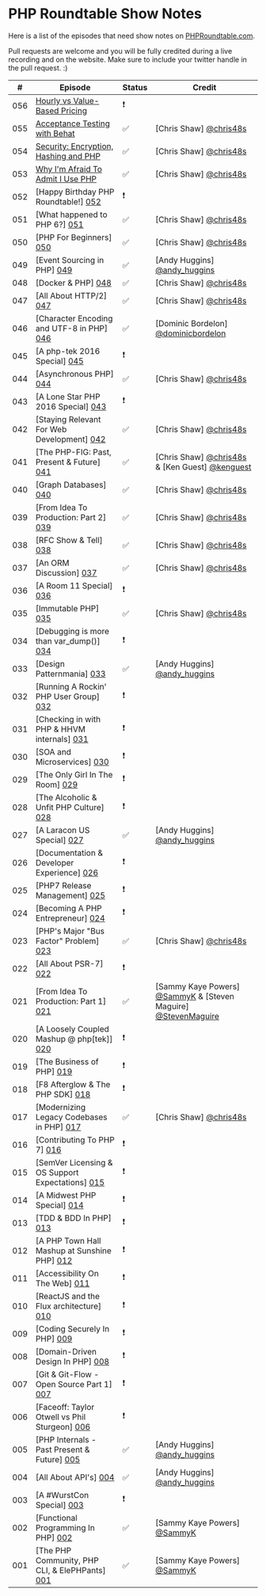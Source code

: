 # PHP Roundtable Show Notes

Here is a list of the episodes that need show notes on [PHPRoundtable.com](https://www.phproundtable.com/).

Pull requests are welcome and you will be fully credited during a live recording and on the website. Make sure to include your twitter handle in the pull request. :)

|   #   |  Episode  |  Status  |  Credit  |
|-------|-----------|----------|----------|
|  056  |  [Hourly vs Value-Based Pricing][056]  |  :exclamation:  |    |
|  055  |  [Acceptance Testing with Behat][055]  |  :white_check_mark:  |  [Chris Shaw] [@chris48s]  |
|  054  |  [Security: Encryption, Hashing and PHP][054]  |  :white_check_mark:  |  [Chris Shaw] [@chris48s]  |
|  053  |  [Why I'm Afraid To Admit I Use PHP][053]  |  :white_check_mark:  |  [Chris Shaw] [@chris48s]  |
|  052  |  [Happy Birthday PHP Roundtable!] [052]  |  :exclamation:  |    |
|  051  |  [What happened to PHP 6?] [051]  |  :white_check_mark:  |  [Chris Shaw] [@chris48s]  |
|  050  |  [PHP For Beginners] [050]  |  :white_check_mark:  |  [Chris Shaw] [@chris48s]  |
|  049  |  [Event Sourcing in PHP] [049]  |  :white_check_mark:  |  [Andy Huggins] [@andy_huggins]  |
|  048  |  [Docker & PHP] [048]  |  :white_check_mark:  |  [Chris Shaw] [@chris48s]  |
|  047  |  [All About HTTP/2] [047]  |  :white_check_mark:  |  [Chris Shaw] [@chris48s]  |
|  046  |  [Character Encoding and UTF-8 in PHP] [046]  |  :white_check_mark:  |  [Dominic Bordelon] [@dominicbordelon]  |
|  045  |  [A php-tek 2016 Special] [045]  |  :exclamation:  |    |
|  044  |  [Asynchronous PHP] [044]  |  :white_check_mark:  |  [Chris Shaw] [@chris48s]  |
|  043  |  [A Lone Star PHP 2016 Special] [043]  |  :exclamation:  |    |
|  042  |  [Staying Relevant For Web Development] [042]  |  :white_check_mark:  |  [Chris Shaw] [@chris48s]  |
|  041  |  [The PHP-FIG: Past, Present & Future] [041]  |  :white_check_mark:  |  [Chris Shaw] [@chris48s] & [Ken Guest] [@kenguest]  |
|  040  |  [Graph Databases] [040]  |  :white_check_mark:  |  [Chris Shaw] [@chris48s]  |
|  039  |  [From Idea To Production: Part 2] [039]  |  :white_check_mark:  |  [Chris Shaw] [@chris48s]  |
|  038  |  [RFC Show & Tell] [038]  |  :white_check_mark:  |  [Chris Shaw] [@chris48s]  |
|  037  |  [An ORM Discussion] [037]  |  :white_check_mark:  |  [Chris Shaw] [@chris48s]  |
|  036  |  [A Room 11 Special] [036]  |  :exclamation:  |    |
|  035  |  [Immutable PHP] [035]  |  :white_check_mark:  |  [Chris Shaw] [@chris48s]  |
|  034  |  [Debugging is more than var_dump()] [034]  |  :exclamation:  |    |
|  033  |  [Design Patternmania] [033] |  :white_check_mark:  |  [Andy Huggins] [@andy_huggins] |
|  032  |  [Running A Rockin' PHP User Group] [032]  |  :exclamation:  |    |
|  031  |  [Checking in with PHP & HHVM internals] [031]  |  :exclamation:  |    |
|  030  |  [SOA and Microservices] [030]  |  :exclamation:  |    |
|  029  |  [The Only Girl In The Room] [029]  |  :exclamation:  |    |
|  028  |  [The Alcoholic & Unfit PHP Culture] [028]  |  :exclamation:  |    |
|  027  |  [A Laracon US Special] [027]  |  :white_check_mark:  |  [Andy Huggins] [@andy_huggins]  |
|  026  |  [Documentation & Developer Experience] [026]  |  :exclamation:  |    |
|  025  |  [PHP7 Release Management] [025]  |  :exclamation:  |    |
|  024  |  [Becoming A PHP Entrepreneur] [024]  |  :exclamation:  |    |
|  023  |  [PHP's Major "Bus Factor" Problem] [023]  |  :white_check_mark:  |  [Chris Shaw] [@chris48s]  |
|  022  |  [All About PSR-7] [022]  |  :exclamation:  |    |
|  021  |  [From Idea To Production: Part 1] [021]  |  :white_check_mark:  |  [Sammy Kaye Powers] [@SammyK] & [Steven Maguire] [@StevenMaguire]  |
|  020  |  [A Loosely Coupled Mashup @ php[tek]] [020]  |  :exclamation:  |    |
|  019  |  [The Business of PHP] [019]  |  :exclamation:  |    |
|  018  |  [F8 Afterglow & The PHP SDK] [018]  |  :exclamation:  |    |
|  017  |  [Modernizing Legacy Codebases in PHP] [017]  |  :white_check_mark:  |  [Chris Shaw] [@chris48s]  |
|  016  |  [Contributing To PHP 7] [016]  |  :exclamation:  |    |
|  015  |  [SemVer Licensing & OS Support Expectations] [015]  |  :exclamation:  |    |
|  014  |  [A Midwest PHP Special] [014]  |  :exclamation:  |    |
|  013  |  [TDD & BDD In PHP] [013]  |  :exclamation:  |    |
|  012  |  [A PHP Town Hall Mashup at Sunshine PHP] [012]  |  :exclamation:  |    |
|  011  |  [Accessibility On The Web] [011]  |  :exclamation:  |    |
|  010  |  [ReactJS and the Flux architecture] [010]  |  :exclamation:  |    |
|  009  |  [Coding Securely In PHP] [009]  |  :exclamation:  |    |
|  008  |  [Domain-Driven Design In PHP] [008]  |  :exclamation:  |    |
|  007  |  [Git & Git-Flow - Open Source Part 1] [007]  |  :exclamation:  |    |
|  006  |  [Faceoff: Taylor Otwell vs Phil Sturgeon] [006]  |  :exclamation:  |    |
|  005  |  [PHP Internals - Past Present & Future] [005]  |  :white_check_mark:  |  [Andy Huggins] [@andy_huggins]  |
|  004  |  [All About API's] [004]  |  :white_check_mark:  |  [Andy Huggins] [@andy_huggins]  |
|  003  |  [A #WurstCon Special] [003]  |  :exclamation:  |    |
|  002  |  [Functional Programming In PHP] [002]  |  :white_check_mark:  |  [Sammy Kaye Powers] [@SammyK]  |
|  001  |  [The PHP Community, PHP CLI, & ElePHPants] [001]  |  :white_check_mark:  |  [Sammy Kaye Powers] [@SammyK]  |

[056]: https://www.phproundtable.com/episode/hourly-vs-value-based-pricing
[055]: https://www.phproundtable.com/episode/acceptance-testing-with-behat
[054]: https://www.phproundtable.com/episode/security-encryption-hashing-and-php
[053]: https://www.phproundtable.com/episode/why-im-afraid-to-admit-im-a-php-programmer
[052]: https://www.phproundtable.com/episode/behind-the-scenes-of-two-years-of-the-php-roundtable
[051]: https://www.phproundtable.com/episode/what-happened-to-php-6
[050]: https://www.phproundtable.com/episode/php-for-beginners
[049]: https://www.phproundtable.com/episode/event-sourcing-in-php
[048]: https://www.phproundtable.com/episode/docker-and-php
[047]: https://www.phproundtable.com/episode/all-about-http2
[046]: https://www.phproundtable.com/episode/character-encoding-and-utf-8-in-php
[045]: https://www.phproundtable.com/episode/live-from-php-tek-2016
[044]: https://www.phproundtable.com/episode/asynchronous-php
[043]: https://www.phproundtable.com/episode/a-lone-star-php-2016-special
[042]: https://www.phproundtable.com/episode/staying-relevant-in-an-ever-changing-web-development-world
[041]: https://www.phproundtable.com/episode/the-php-framework-interop-group-past-present-future
[040]: https://www.phproundtable.com/episode/using-graph-databases-in-php
[039]: https://www.phproundtable.com/episode/part-2-turning-an-idea-into-code-for-production
[038]: https://www.phproundtable.com/episode/proposed-features-of-php-71
[037]: https://www.phproundtable.com/episode/orms-and-the-active-record-data-mapper-paradigms
[036]: https://www.phproundtable.com/episode/discussions-from-room-11-on-stack-overflow
[035]: https://www.phproundtable.com/episode/immutability-and-functional-concepts-in-php
[034]: https://www.phproundtable.com/episode/debugging-is-more-than-var-dump
[033]: https://www.phproundtable.com/episode/keeping-code-simple-in-a-design-pattern-world
[032]: https://www.phproundtable.com/episode/running-a-rockin-php-user-group
[031]: https://www.phproundtable.com/episode/checking-in-with-php-and-hhvm-internals
[030]: https://www.phproundtable.com/episode/service-oriented-architecture-and-microservices
[029]: https://www.phproundtable.com/episode/being-a-woman-in-the-php-community
[028]: https://www.phproundtable.com/episode/the-alcoholic-and-unfit-php-culture
[027]: https://www.phproundtable.com/episode/a-2015-laracon-us-special
[026]: https://www.phproundtable.com/episode/documentation-and-developer-experience
[025]: https://www.phproundtable.com/episode/php7-release-management
[024]: https://www.phproundtable.com/episode/how-to-become-a-php-entrepreneur
[023]: https://www.phproundtable.com/episode/how-the-bus-factor-may-negatively-impact-the-php-ecosystem
[022]: https://www.phproundtable.com/episode/psr-7-streams-immutability-middleware-oh-my
[021]: https://www.phproundtable.com/episode/part-1-turning-an-idea-into-code-for-production
[020]: https://www.phproundtable.com/episode/a-loosely-coupled-mashup-phptek-2015
[019]: https://www.phproundtable.com/episode/the-business-side-of-php-clients-customer-service-pricing-oh-my
[018]: https://www.phproundtable.com/episode/f8-2015-facebook-developer-conference-and-the-new-php-sdk
[017]: https://www.phproundtable.com/episode/how-to-convert-a-legacy-codebase-to-modern-php
[016]: https://www.phproundtable.com/episode/contributing-to-php-7-with-the-gophp7-ext-project
[015]: https://www.phproundtable.com/episode/semver-licensing-os-support-expectations-open-source-series-part-2
[014]: https://www.phproundtable.com/episode/a-2015-midwest-php-special
[013]: https://www.phproundtable.com/episode/test-driven-development-and-behavior-driven-development-in-php
[012]: https://www.phproundtable.com/episode/a-2015-sunshine-php-special
[011]: https://www.phproundtable.com/episode/accessibility-on-the-web
[010]: https://www.phproundtable.com/episode/implementing-reactjs-and-the-flux-application-architecture
[009]: https://www.phproundtable.com/episode/coding-securely-in-php
[008]: https://www.phproundtable.com/episode/domain-driven-design-in-php
[007]: https://www.phproundtable.com/episode/open-source-series-part-1-git-git-flow
[006]: https://www.phproundtable.com/episode/faceoff-taylor-otwell-vs-phil-sturgeon-debating-all-the-things
[005]: https://www.phproundtable.com/episode/php-internals-past-present-future
[004]: https://www.phproundtable.com/episode/all-about-web-apis-raml-oauth-hateoas
[003]: https://www.phproundtable.com/episode/a-2014-wurstcon-special
[002]: https://www.phproundtable.com/episode/functional-programming-non-blocking-asynchronous-event-driven-in-php
[001]: https://www.phproundtable.com/episode/the-php-community-php-from-the-command-line-and-elephpants

[@SammyK]: https://twitter.com/SammyK
[@andy_huggins]: https://twitter.com/andy_huggins
[@StevenMaguire]: https://twitter.com/StevenMaguire
[@chris48s]: https://github.com/chris48s
[@kenguest]: https://twitter.com/kenguest
[@dominicbordelon]: https://twitter.com/dominicbordelon

